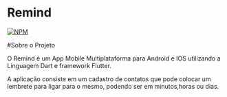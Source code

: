 # Remind
[![NPM](https://img.shields.io/npm/1/react)](https://github.com/IgoSilvari/Agenda_de_Lembretes/blob/main/LICENSE)

#Sobre o Projeto

O Remind é um App Mobile Multiplataforma para Android e IOS utilizando a Linguagem Dart e framework Flutter.

A aplicação consiste em um cadastro de contatos que pode colocar um lembrete para ligar para o mesmo, podendo ser em minutos,horas ou dias.

